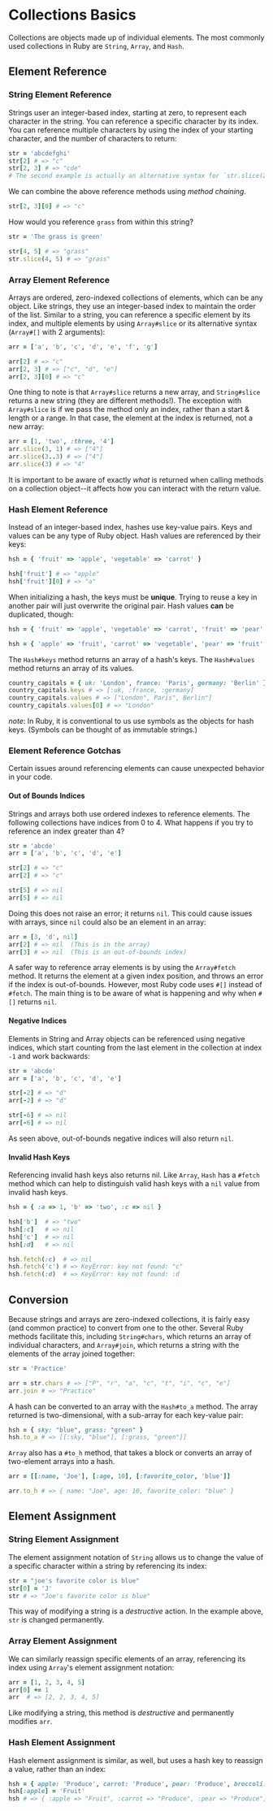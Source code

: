 # Collections Basics

Collections are objects made up of individual elements. The most commonly used collections in Ruby are `String`, `Array`, and `Hash`.

## Element Reference

### String Element Reference

Strings user an integer-based index, starting at zero, to represent each character in the string. You can reference a specific character by its index.
You can reference multiple characters by using the index of your starting character, and the number of characters to return:

```ruby
str = 'abcdefghi'
str[2] # => "c"
str[2, 3] # => "cde"
# The second example is actually an alternative syntax for `str.slice(2, 3)`. It calls the `String#slice` method.
```

We can combine the above reference methods using _method chaining_.

```ruby
str[2, 3][0] # => "c"
```

How would you reference `grass` from within this string?

```ruby
str = 'The grass is green'

str[4, 5] # => "grass"
str.slice(4, 5) # => "grass"
```

### Array Element Reference

Arrays are ordered, zero-indexed collections of elements, which can be any object. Like strings, they use an integer-based index to maintain the order of the list.
Similar to a string, you can reference a specific element by its index, and multiple elements by using `Array#slice` or its alternative syntax (`Array#[]` with 2 arguments):

```ruby
arr = ['a', 'b', 'c', 'd', 'e', 'f', 'g']

arr[2] # => "c"
arr[2, 3] # => ["c", "d", "e"]
arr[2, 3][0] # => "c"
```

One thing to note is that `Array#slice` returns a new array, and `String#slice` returns a new string (they are different methods!). The exception with `Array#slice` is if we pass the method only an index, rather than a start & length or a range. In that case, the element at the index is returned, not a new array:

```ruby
arr = [1, 'two', :three, '4']
arr.slice(3, 1) # => ["4"]
arr.slice(3..3) # => ["4"]
arr.slice(3) # => "4"
```

It is important to be aware of exactly _what_ is returned when calling methods on a collection object--it affects how you can interact with the return value.

### Hash Element Reference

Instead of an integer-based index, hashes use key-value pairs. Keys and values can be any type of Ruby object. Hash values are referenced by their keys:

```ruby
hsh = { 'fruit' => 'apple', 'vegetable' => 'carrot' }

hsh['fruit'] # => "apple"
hsh['fruit'][0] # => "a"
```

When initializing a hash, the keys must be **unique**. Trying to reuse a key in another pair will just overwrite the original pair.
Hash values **can** be duplicated, though:

```ruby
hsh = { 'fruit' => 'apple', 'vegetable' => 'carrot', 'fruit' => 'pear' } # This doesn't work

hsh = { 'apple' => 'fruit', 'carrot' => 'vegetable', 'pear' => 'fruit' } # This does!
```

The `Hash#keys` method returns an array of a hash's keys.
The `Hash#values` method returns an array of its values.

```ruby
country_capitals = { uk: 'London', france: 'Paris', germany: 'Berlin' }
country_capitals.keys # => [:uk, :france, :germany]
country_capitals.values # => ["London", Paris", Berlin"]
country_capitals.values[0] # => "London"
```

_note_: In Ruby, it is conventional to us use symbols as the objects for hash keys. (Symbols can be thought of as immutable strings.)

### Element Reference Gotchas

Certain issues around referencing elements can cause unexpected behavior in your code.

#### Out of Bounds Indices

Strings and arrays both use ordered indexes to reference elements. The following collections have indices from 0 to 4. What happens if you try to reference an index greater than 4?

```ruby
str = 'abcde'
arr = ['a', 'b', 'c', 'd', 'e']

str[2] # => "c"
arr[2] # => "c"

str[5] # => nil
arr[5] # => nil
```

Doing this does not raise an error; it returns `nil`. This could cause issues with arrays, since `nil` could also be an element in an array:

```ruby
arr = [3, 'd', nil]
arr[2] # => nil  (This is in the array)
arr[3] # => nil  (This is an out-of-bounds index)
```

A safer way to reference array elements is by using the `Array#fetch` method. It returns the element at a given index position, and throws an error if the index is out-of-bounds. However, most Ruby code uses `#[]` instead of `#fetch`. The main thing is to be aware of what is happening and why when `#[]` returns `nil`.

#### Negative Indices

Elements in String and Array objects can be referenced using negative indices, which start counting from the last element in the collection at index `-1` and work backwards:

```ruby
str = 'abcde'
arr = ['a', 'b', 'c', 'd', 'e']

str[-2] # => "d"
arr[-2] # => "d"

str[-6] # => nil
arr[-6] # => nil
```

As seen above, out-of-bounds negative indices will also return `nil`.

#### Invalid Hash Keys

Referencing invalid hash keys also returns nil. Like `Array`, `Hash` has a `#fetch` method which can help to distinguish valid hash keys with a `nil` value from invalid hash keys.

```ruby
hsh = { :a => 1, 'b' => 'two', :c => nil }

hsh['b']  # => "two"
hsh[:c]   # => nil
hsh['c']  # => nil
hsh[:d]   # => nil

hsh.fetch(:c)  # => nil
hsh.fetch('c') # => KeyError: key not found: "c"
hsh.fetch(:d)  # => KeyError: key not found: :d
```

## Conversion

Because strings and arrays are zero-indexed collections, it is fairly easy (and common practice) to convert from one to the other.
Several Ruby methods facilitate this, including `String#chars`, which returns an array of individual characters, and `Array#join`, which returns a string with the elements of the array joined together:

```ruby
str = 'Practice'

arr = str.chars # => ["P", "r", "a", "c", "t", "i", "c", "e"]
arr.join # => "Practice"
```

A hash can be converted to an array with the `Hash#to_a` method. The array returned is two-dimensional, with a sub-array for each key-value pair:

```ruby
hsh = { sky: "blue", grass: "green" }
hsh.to_a # => [[:sky, "blue"], [:grass, "green"]]
```

`Array` also has a `#to_h` method, that takes a block or converts an array of two-element arrays into a hash.

```ruby
arr = [[:name, 'Joe'], [:age, 10], [:favorite_color, 'blue']]

arr.to_h # => { name: "Joe", age: 10, favorite_color: "blue" }
```

## Element Assignment

### String Element Assignment

The element assignment notation of `String` allows us to change the value of a specific character within a string by referencing its index:

```ruby
str = "joe's favorite color is blue"
str[0] = 'J'
str # => "Joe's favorite color is blue"
```

This way of modifying a string is a _destructive_ action. In the example above, `str` is changed permanently.

### Array Element Assignment

We can similarly reassign specific elements of an array, referencing its index using `Array`'s element assignment notation:

```ruby
arr = [1, 2, 3, 4, 5]
arr[0] += 1
arr  # => [2, 2, 3, 4, 5]
```

Like modifying a string, this method is _destructive_ and permanently modifies `arr`.

### Hash Element Assignment

Hash element assignment is similar, as well, but uses a hash key to reassign a value, rather than an index:

```ruby
hsh = { apple: 'Produce', carrot: 'Produce', pear: 'Produce', broccoli: 'Produce' }
hsh[:apple] = 'Fruit'
hsh # => { :apple => "Fruit", :carrot => "Produce", :pear => "Produce", :broccoli => "Produce" }
```
